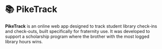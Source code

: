 # 📚 PikeTrack

**PikeTrack** is an online web app designed to track student library check-ins and check-outs, built specifically for fraternity use. It was developed to support a scholarship program where the brother with the most logged library hours wins.

